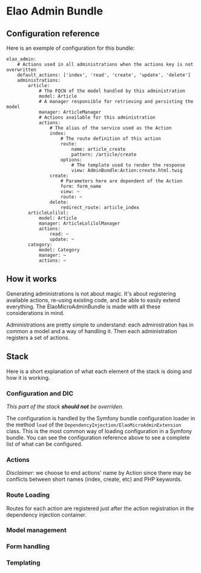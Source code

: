 Elao Admin Bundle
=================


## Configuration reference

Here is an exemple of configuration for this bundle:

```
elao_admin:
    # Actions used in all administrations when the actions key is not overwritten
    default_actions: ['index', 'read', 'create', 'update', 'delete']
    administrations:
        article:
            # The FQCN of the model handled by this administration
            model: Article
            # A manager responsible for retrieving and persisting the model
            manager: ArticleManager
            # Actions available for this administration
            actions:
                # The alias of the service used as the Action
                index:
                    # The route definition of this action
                    route:
                        name: article_create
                        pattern: /article/create
                    options:
                        # The template used to render the response
                        view: AdminBundle:Action:create.html.twig
                create:
                    # Parameters here are dependent of the Action
                    form: form_name
                    view: ~
                    route: ~
                delete:
                    redirect_route: article_index
        articleLolilol:
            model: Article
            manager: ArticleLolilolManager
            actions:
                read: ~
                update: ~
        category:
            model: Category
            manager: ~
            actions: ~
```

## How it works

Generating administrations is not about magic. It's about registering available
actions, re-using existing code, and be able to easily extend everything. The
ElaoMicroAdminBundle is made with all these considerations in mind.

Administrations are pretty simple to understand: each administration has in
common a model and a way of handling it. Then each administration registers a
set of actions.

## Stack

Here is a short explanation of what each element of the stack is doing and how
it is working.

### Configuration and DIC

_This part of the stack **should not** be overriden._

The configuration is handled by the Symfony bundle configuration loader in the
method `load` of the `DependencyInjection/ElaoMicroAdminExtension` class. This
is the most common way of loading configuration in a Symfony bundle. You can see
the configuration reference above to see a complete list of what can be
configured.



### Actions

_Disclaimer_: we choose to end actions' name by Action since there may be
conflicts between short names (index, create, etc) and PHP keywords.

### Route Loading

Routes for each action are registered just after the action registration in the
dependency injection container.

### Model management

### Form handling

### Templating
